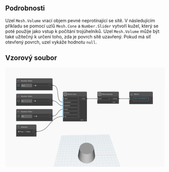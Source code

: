 ## Podrobnosti
Uzel `Mesh.Volume` vrací objem pevné neprotínající se sítě. V následujícím příkladu se pomocí uzlů `Mesh.Cone` a `Number.Slider` vytvoří kužel, který se poté použije jako vstup k počítání trojúhelníků. Uzel `Mesh.Volume` může být také užitečný k určení toho, zda je povrch sítě uzavřený. Pokud má síť otevřený povrch, uzel vykáže hodnotu `null`.

## Vzorový soubor

![Example](./Autodesk.DesignScript.Geometry.Mesh.Volume_img.jpg)
